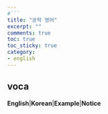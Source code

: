 ```yaml
---
#```
title: "공학 영어"
excerpt: ""
comments: true
toc: true
toc_sticky: true
category:
- english
---
```

## voca

**English**|**Korean**|**Example**|**Notice**
